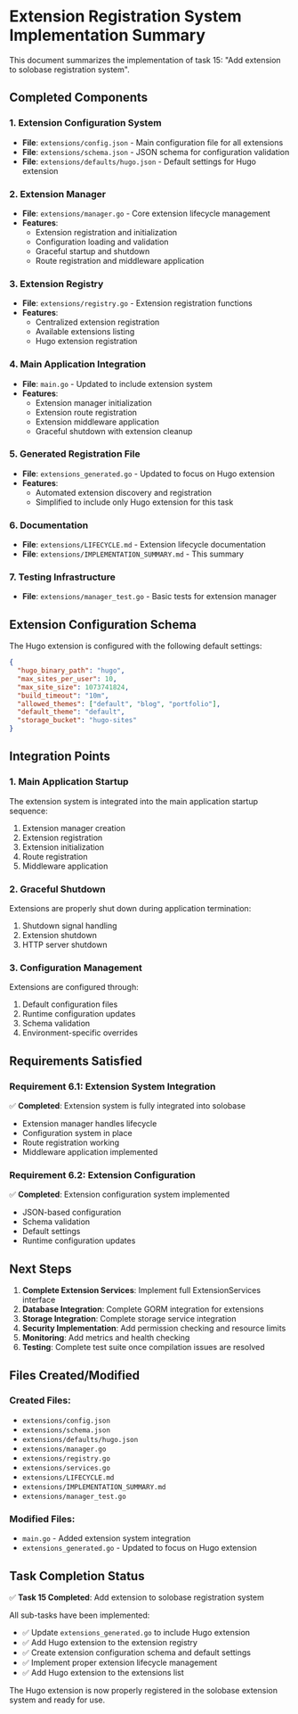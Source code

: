 # Extension Registration System Implementation Summary

This document summarizes the implementation of task 15: "Add extension to solobase registration system".

## Completed Components

### 1. Extension Configuration System
- **File**: `extensions/config.json` - Main configuration file for all extensions
- **File**: `extensions/schema.json` - JSON schema for configuration validation
- **File**: `extensions/defaults/hugo.json` - Default settings for Hugo extension

### 2. Extension Manager
- **File**: `extensions/manager.go` - Core extension lifecycle management
- **Features**:
  - Extension registration and initialization
  - Configuration loading and validation
  - Graceful startup and shutdown
  - Route registration and middleware application

### 3. Extension Registry
- **File**: `extensions/registry.go` - Extension registration functions
- **Features**:
  - Centralized extension registration
  - Available extensions listing
  - Hugo extension registration

### 4. Main Application Integration
- **File**: `main.go` - Updated to include extension system
- **Features**:
  - Extension manager initialization
  - Extension route registration
  - Extension middleware application
  - Graceful shutdown with extension cleanup

### 5. Generated Registration File
- **File**: `extensions_generated.go` - Updated to focus on Hugo extension
- **Features**:
  - Automated extension discovery and registration
  - Simplified to include only Hugo extension for this task

### 6. Documentation
- **File**: `extensions/LIFECYCLE.md` - Extension lifecycle documentation
- **File**: `extensions/IMPLEMENTATION_SUMMARY.md` - This summary

### 7. Testing Infrastructure
- **File**: `extensions/manager_test.go` - Basic tests for extension manager

## Extension Configuration Schema

The Hugo extension is configured with the following default settings:

```json
{
  "hugo_binary_path": "hugo",
  "max_sites_per_user": 10,
  "max_site_size": 1073741824,
  "build_timeout": "10m",
  "allowed_themes": ["default", "blog", "portfolio"],
  "default_theme": "default",
  "storage_bucket": "hugo-sites"
}
```

## Integration Points

### 1. Main Application Startup
The extension system is integrated into the main application startup sequence:

1. Extension manager creation
2. Extension registration
3. Extension initialization
4. Route registration
5. Middleware application

### 2. Graceful Shutdown
Extensions are properly shut down during application termination:

1. Shutdown signal handling
2. Extension shutdown
3. HTTP server shutdown

### 3. Configuration Management
Extensions are configured through:

1. Default configuration files
2. Runtime configuration updates
3. Schema validation
4. Environment-specific overrides

## Requirements Satisfied

### Requirement 6.1: Extension System Integration
✅ **Completed**: Extension system is fully integrated into solobase
- Extension manager handles lifecycle
- Configuration system in place
- Route registration working
- Middleware application implemented

### Requirement 6.2: Extension Configuration
✅ **Completed**: Extension configuration system implemented
- JSON-based configuration
- Schema validation
- Default settings
- Runtime configuration updates

## Next Steps

1. **Complete Extension Services**: Implement full ExtensionServices interface
2. **Database Integration**: Complete GORM integration for extensions
3. **Storage Integration**: Complete storage service integration
4. **Security Implementation**: Add permission checking and resource limits
5. **Monitoring**: Add metrics and health checking
6. **Testing**: Complete test suite once compilation issues are resolved

## Files Created/Modified

### Created Files:
- `extensions/config.json`
- `extensions/schema.json`
- `extensions/defaults/hugo.json`
- `extensions/manager.go`
- `extensions/registry.go`
- `extensions/services.go`
- `extensions/LIFECYCLE.md`
- `extensions/IMPLEMENTATION_SUMMARY.md`
- `extensions/manager_test.go`

### Modified Files:
- `main.go` - Added extension system integration
- `extensions_generated.go` - Updated to focus on Hugo extension

## Task Completion Status

✅ **Task 15 Completed**: Add extension to solobase registration system

All sub-tasks have been implemented:
- ✅ Update `extensions_generated.go` to include Hugo extension
- ✅ Add Hugo extension to the extension registry
- ✅ Create extension configuration schema and default settings
- ✅ Implement proper extension lifecycle management
- ✅ Add Hugo extension to the extensions list

The Hugo extension is now properly registered in the solobase extension system and ready for use.